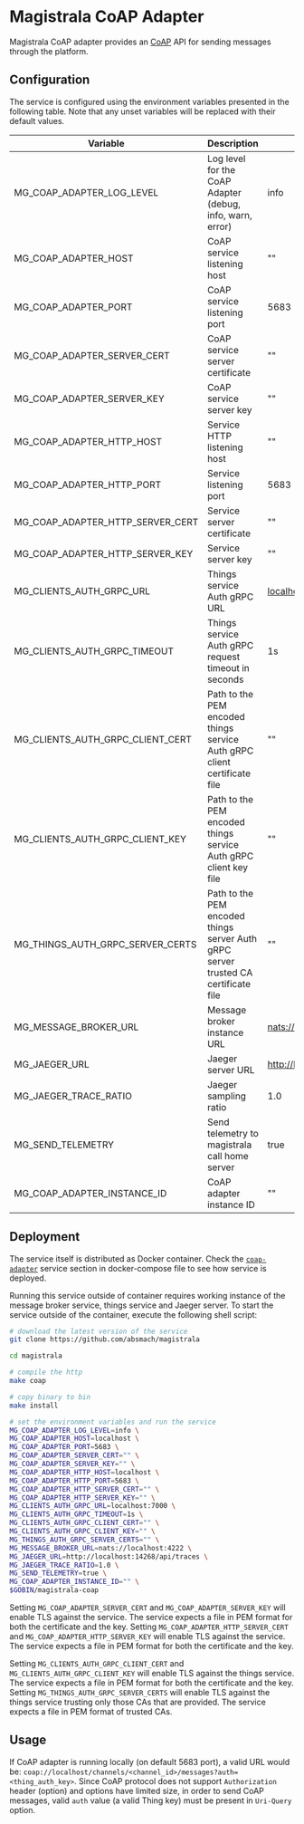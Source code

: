 # Magistrala CoAP Adapter

Magistrala CoAP adapter provides an [CoAP](http://coap.technology/) API for sending messages through the platform.

## Configuration

The service is configured using the environment variables presented in the following table. Note that any unset variables will be replaced with their default values.

| Variable                         | Description                                                                        | Default                            |
| -------------------------------- | ---------------------------------------------------------------------------------- | ---------------------------------- |
| MG_COAP_ADAPTER_LOG_LEVEL        | Log level for the CoAP Adapter (debug, info, warn, error)                          | info                               |
| MG_COAP_ADAPTER_HOST             | CoAP service listening host                                                        | ""                                 |
| MG_COAP_ADAPTER_PORT             | CoAP service listening port                                                        | 5683                               |
| MG_COAP_ADAPTER_SERVER_CERT      | CoAP service server certificate                                                    | ""                                 |
| MG_COAP_ADAPTER_SERVER_KEY       | CoAP service server key                                                            | ""                                 |
| MG_COAP_ADAPTER_HTTP_HOST        | Service HTTP listening host                                                        | ""                                 |
| MG_COAP_ADAPTER_HTTP_PORT        | Service listening port                                                             | 5683                               |
| MG_COAP_ADAPTER_HTTP_SERVER_CERT | Service server certificate                                                         | ""                                 |
| MG_COAP_ADAPTER_HTTP_SERVER_KEY  | Service server key                                                                 | ""                                 |
| MG_CLIENTS_AUTH_GRPC_URL          | Things service Auth gRPC URL                                                       | <localhost:7000>                   |
| MG_CLIENTS_AUTH_GRPC_TIMEOUT      | Things service Auth gRPC request timeout in seconds                                | 1s                                 |
| MG_CLIENTS_AUTH_GRPC_CLIENT_CERT  | Path to the PEM encoded things service Auth gRPC client certificate file           | ""                                 |
| MG_CLIENTS_AUTH_GRPC_CLIENT_KEY   | Path to the PEM encoded things service Auth gRPC client key file                   | ""                                 |
| MG_THINGS_AUTH_GRPC_SERVER_CERTS | Path to the PEM encoded things server Auth gRPC server trusted CA certificate file | ""                                 |
| MG_MESSAGE_BROKER_URL            | Message broker instance URL                                                        | <nats://localhost:4222>            |
| MG_JAEGER_URL                    | Jaeger server URL                                                                  | <http://localhost:4318/v1/traces> |
| MG_JAEGER_TRACE_RATIO            | Jaeger sampling ratio                                                              | 1.0                                |
| MG_SEND_TELEMETRY                | Send telemetry to magistrala call home server                                      | true                               |
| MG_COAP_ADAPTER_INSTANCE_ID      | CoAP adapter instance ID                                                           | ""                                 |

## Deployment

The service itself is distributed as Docker container. Check the [`coap-adapter`](https://github.com/absmach/magistrala/blob/main/docker/docker-compose.yml) service section in docker-compose file to see how service is deployed.

Running this service outside of container requires working instance of the message broker service, things service and Jaeger server.
To start the service outside of the container, execute the following shell script:

```bash
# download the latest version of the service
git clone https://github.com/absmach/magistrala

cd magistrala

# compile the http
make coap

# copy binary to bin
make install

# set the environment variables and run the service
MG_COAP_ADAPTER_LOG_LEVEL=info \
MG_COAP_ADAPTER_HOST=localhost \
MG_COAP_ADAPTER_PORT=5683 \
MG_COAP_ADAPTER_SERVER_CERT="" \
MG_COAP_ADAPTER_SERVER_KEY="" \
MG_COAP_ADAPTER_HTTP_HOST=localhost \
MG_COAP_ADAPTER_HTTP_PORT=5683 \
MG_COAP_ADAPTER_HTTP_SERVER_CERT="" \
MG_COAP_ADAPTER_HTTP_SERVER_KEY="" \
MG_CLIENTS_AUTH_GRPC_URL=localhost:7000 \
MG_CLIENTS_AUTH_GRPC_TIMEOUT=1s \
MG_CLIENTS_AUTH_GRPC_CLIENT_CERT="" \
MG_CLIENTS_AUTH_GRPC_CLIENT_KEY="" \
MG_THINGS_AUTH_GRPC_SERVER_CERTS="" \
MG_MESSAGE_BROKER_URL=nats://localhost:4222 \
MG_JAEGER_URL=http://localhost:14268/api/traces \
MG_JAEGER_TRACE_RATIO=1.0 \
MG_SEND_TELEMETRY=true \
MG_COAP_ADAPTER_INSTANCE_ID="" \
$GOBIN/magistrala-coap
```

Setting `MG_COAP_ADAPTER_SERVER_CERT` and `MG_COAP_ADAPTER_SERVER_KEY` will enable TLS against the service. The service expects a file in PEM format for both the certificate and the key. Setting `MG_COAP_ADAPTER_HTTP_SERVER_CERT` and `MG_COAP_ADAPTER_HTTP_SERVER_KEY` will enable TLS against the service. The service expects a file in PEM format for both the certificate and the key.

Setting `MG_CLIENTS_AUTH_GRPC_CLIENT_CERT` and `MG_CLIENTS_AUTH_GRPC_CLIENT_KEY` will enable TLS against the things service. The service expects a file in PEM format for both the certificate and the key. Setting `MG_THINGS_AUTH_GRPC_SERVER_CERTS` will enable TLS against the things service trusting only those CAs that are provided. The service expects a file in PEM format of trusted CAs.

## Usage

If CoAP adapter is running locally (on default 5683 port), a valid URL would be: `coap://localhost/channels/<channel_id>/messages?auth=<thing_auth_key>`.
Since CoAP protocol does not support `Authorization` header (option) and options have limited size, in order to send CoAP messages, valid `auth` value (a valid Thing key) must be present in `Uri-Query` option.
